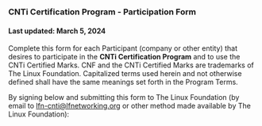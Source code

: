 ### CNTi Certification Program - Participation Form

#### Last updated: March 5, 2024

Complete this form for each Participant (company or other entity) that desires to participate in the **CNTi Certification Program** and to use the CNTi Certified Marks. CNF and the CNTi Certified Marks are trademarks of The Linux Foundation. Capitalized terms used herein and not otherwise defined shall have the same meanings set forth in the Program Terms.

By signing below and submitting this form to The Linux Foundation (by email to [lfn-cnti@lfnetworking.org](mailto:lfn-cnti@lfnetworking.org) or other method made available by The Linux Foundation):

